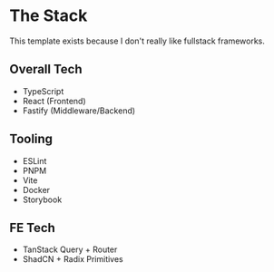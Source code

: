 # The Stack

This template exists because I don't really like fullstack frameworks.

## Overall Tech
- TypeScript
- React (Frontend)
- Fastify (Middleware/Backend)

## Tooling
- ESLint
- PNPM
- Vite
- Docker
- Storybook

## FE Tech
- TanStack Query + Router
- ShadCN + Radix Primitives